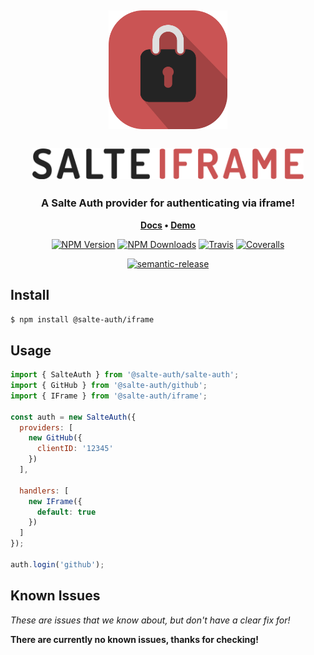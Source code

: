 <h2 align="center">
  <div>
    <a href="https://github.com/salte-auth/iframe">
      <img height="190px" src="https://raw.githubusercontent.com/salte-auth/logos/master/images/logo.svg?sanitize=true">
      <br>
      <br>
      <img height="50px" src="https://raw.githubusercontent.com/salte-auth/logos/master/images/%40salte-auth/iframe.svg?sanitize=true">
    </a>
  </div>
</h2>

<h3 align="center">
	A Salte Auth provider for authenticating via iframe!
</h3>

<p align="center">
	<strong>
		<a href="https://salte-auth.gitbook.io">Docs</a>
		•
		<a href="https://salte-auth-demo.glitch.me">Demo</a>
	</strong>
</p>

<div align="center">

  [![NPM Version][npm-version-image]][npm-url]
  [![NPM Downloads][npm-downloads-image]][npm-url]
  [![Travis][travis-ci-image]][travis-ci-url]
  [![Coveralls][coveralls-image]][coveralls-url]

  [![semantic-release][semantic-release-image]][semantic-release-url]

</div>

## Install

```sh
$ npm install @salte-auth/iframe
```

## Usage

```js
import { SalteAuth } from '@salte-auth/salte-auth';
import { GitHub } from '@salte-auth/github';
import { IFrame } from '@salte-auth/iframe';

const auth = new SalteAuth({
  providers: [
    new GitHub({
      clientID: '12345'
    })
  ],

  handlers: [
    new IFrame({
      default: true
    })
  ]
});

auth.login('github');
```

## Known Issues

_These are issues that we know about, but don't have a clear fix for!_

**There are currently no known issues, thanks for checking!**

[npm-version-image]: https://img.shields.io/npm/v/@salte-auth/iframe.svg?style=flat
[npm-downloads-image]: https://img.shields.io/npm/dm/@salte-auth/iframe.svg?style=flat
[npm-url]: https://npmjs.org/package/@salte-auth/iframe

[travis-ci-image]: https://img.shields.io/travis/com/salte-auth/iframe/master.svg?style=flat
[travis-ci-url]: https://travis-ci.com/salte-auth/iframe

[coveralls-image]: https://img.shields.io/coveralls/salte-auth/iframe/master.svg
[coveralls-url]: https://coveralls.io/github/salte-auth/iframe?branch=master

[commitizen-image]: https://img.shields.io/badge/commitizen-friendly-brightgreen.svg
[commitizen-url]: https://commitizen.github.io/cz-cli/

[semantic-release-url]: https://github.com/semantic-release/semantic-release
[semantic-release-image]: https://img.shields.io/badge/%20%20%F0%9F%93%A6%F0%9F%9A%80-semantic--release-e10079.svg
